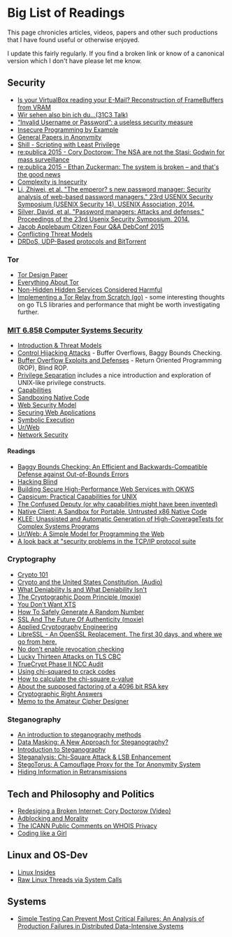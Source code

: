 # Big List of Readings

This page chronicles articles, videos, papers and other such productions that I 
have found useful or otherwise enjoyed. 

I update this fairly regularly. If you find a broken link or know of a canonical
version which I don't have please let me know.

## Security

* [Is your VirtualBox reading your E-Mail? Reconstruction of FrameBuffers from VRAM](https://hsmr.cc/palinopsia/)
* [Wir sehen also bin ich du...(31C3 Talk)](https://media.ccc.de/browse/congress/2014/31c3_-_6450_-_de_-_saal_1_-_201412272030_-_ich_sehe_also_bin_ich_du_-_starbug.html)
* [“Invalid Username or Password”: a useless security measure](https://kev.inburke.com/kevin/invalid-username-or-password-useless/)
* [Insecure Programming by Example](http://community.coresecurity.com/~gera/InsecureProgramming/)
* [General Papers in Anonymity](http://freehaven.net/anonbib/)
* [Shill - Scripting with Least Privilege](http://shill.seas.harvard.edu/)
* [re:publica 2015 - Cory Doctorow: The NSA are not the Stasi: Godwin for mass surveillance](https://re-publica.de/en/file/republica-2015-cory-doctorow-nsa-are-not-stasi-godwin-mass-surveillance)
* [re:publica 2015 - Ethan Zuckerman: The system is broken – and that's the good news ](https://re-publica.de/file/republica-2015-ethan-zuckerman-system-broken-and-thats-good-news)
* [Complexity is Insecurity](http://www.daemonology.net/blog/2009-09-04-complexity-is-insecurity.html)
* [Li, Zhiwei, et al. "The emperor? s new password manager: Security analysis of web-based password managers." 23rd USENIX Security Symposium (USENIX Security 14). USENIX Association, 2014.](https://www.usenix.org/system/files/conference/usenixsecurity14/sec14-paper-li-zhiwei.pdf)
* [Silver, David, et al. "Password managers: Attacks and defenses." Proceedings of the 23rd Usenix Security Symposium. 2014.](https://www.usenix.org/system/files/conference/usenixsecurity14/sec14-paper-silver.pdf)
* [Jacob Applebaum Citizen Four Q&A DebConf 2015](http://gemmei.acc.umu.se/pub/debian-meetings/2015/debconf15/Citizenfour_Q_A_Session.webm)
* [Conflicting Threat Models](https://www.lvh.io/posts/conflicting-threat-models.html)
* [DRDoS, UDP-Based protocols and BitTorrent](http://engineering.bittorrent.com/2015/08/27/drdos-udp-based-protocols-and-bittorrent/)


### Tor

* [Tor Design Paper](https://svn.torproject.org/svn/projects/design-paper/tor-design.pdf)
* [Everything About Tor](https://ritter.vg/p/tor-v1.6.pdf)
* [Non-Hidden Hidden Services Considered Harmful](https://conference.hitb.org/hitbsecconf2015ams/wp-content/uploads/2015/02/D2T2-Filippo-Valsorda-and-George-Tankersly-Non-Hidden-Hidden-Services-Considered-Harmful.pdf)
* [Implementing a Tor Relay from Scratch (go)](https://tvdw.eu/blog/2015/01/24/implementing-a-tor-relay-from-scratch/) - some interesting thoughts on go TLS libraries and performance that might be worth investigating further.


### [MIT 6.858 Computer Systems Security](http://ocw.mit.edu/courses/electrical-engineering-and-computer-science/6-858-computer-systems-security-fall-2014/)

* [Introduction & Threat Models](https://www.youtube.com/watch?v=GqmQg-cszw4)
* [Control Hijacking Attacks](https://www.youtube.com/watch?v=6bwzNg5qQ0o) - Buffer Overflows, Baggy Bounds Checking.
* [Buffer Overflow Exploits and Defenses](https://www.youtube.com/watch?v=drQyrzRoRiA) - Return Oriented Programming (ROP),
Blind ROP.
* [Privilege Separation](https://www.youtube.com/watch?v=6SIJmoE9L9g) includes a 
nice introduction and exploration of UNIX-like privilege constructs.
* [Capabilities](https://www.youtube.com/watch?v=8VqTSY-11F4)
* [Sandboxing Native Code](https://www.youtube.com/watch?v=VEV74hwASeU)
* [Web Security Model](https://www.youtube.com/watch?v=chkFBigodIw)
* [Securing Web Applications](https://www.youtube.com/watch?v=EBQIGy1ROLY)
* [Symbolic Execution](https://www.youtube.com/watch?v=yRVZPvHYHzw)
* [Ur/Web](https://www.youtube.com/watch?v=-QBip3WrauA)
* [Network Security](https://www.youtube.com/watch?v=SIEVvk3NVuk)

#### Readings

* [Baggy Bounds Checking: An Efficient and Backwards-Compatible Defense against Out-of-Bounds Errors](http://research.microsoft.com/pubs/101450/baggy-USENIX2009.pdf)
* [Hacking Blind](http://www.scs.stanford.edu/~sorbo/brop/bittau-brop.pdf)
* [Building Secure High-Performance Web Services with OKWS](http://www0.cs.ucl.ac.uk/staff/B.Karp/gz03/f2007/okws.pdf)
* [Capsicum: Practical Capabilities for UNIX](https://www.usenix.org/legacy/event/sec10/tech/full_papers/Watson.pdf)
* [The Confused Deputy (or why capabilities might have been invented)](http://zoo.cs.yale.edu/classes/cs422/2010/bib/hardy88confused.pdf)
* [Native Client: A Sandbox for Portable, Untrusted x86 Native Code](https://static.googleusercontent.com/media/research.google.com/en//pubs/archive/34913.pdf)
* [KLEE: Unassisted and Automatic Generation of High-CoverageTests for Complex Systems Programs](http://llvm.org/pubs/2008-12-OSDI-KLEE.pdf)
* [Ur/Web: A Simple Model for Programming the Web](http://dspace.mit.edu/openaccess-disseminate/1721.1/92321)
* [A look back at "security problems in the TCP/IP protocol suite](https://www.cs.columbia.edu/~smb/papers/acsac-ipext.pdf)

### Cryptography 

* [Crypto 101](https://www.crypto101.io/)
* [Crypto and the United States Constitution. (Audio)](http://cr.yp.to/talks/2015.02.11/audio.ogg)
* [What Deniability Is and What Deniability Isn't](http://samlanning.com/blog/deniability/)
* [The Cryptographic Doom Principle (moxie)](http://www.thoughtcrime.org/blog/the-cryptographic-doom-principle/)
* [You Don't Want XTS](http://sockpuppet.org/blog/2014/04/30/you-dont-want-xts/)
* [How To Safely Generate A Random Number](http://sockpuppet.org/blog/2014/02/25/safely-generate-random-numbers/)
* [SSL And The Future Of Authenticity (moxie)](http://www.thoughtcrime.org/blog/ssl-and-the-future-of-authenticity/)
* [Applied Cryptography Engineering](http://sockpuppet.org/blog/2013/07/22/applied-practical-cryptography/)
* [LibreSSL - An OpenSSL Replacement. The first 30 days, and where we go from here.](http://www.openbsd.org/papers/bsdcan14-libressl/)
* [No don't enable revocation checking](https://www.imperialviolet.org/2014/04/19/revchecking.html)
* [Lucky Thirteen Attacks on TLS CBC](https://www.imperialviolet.org/2013/02/04/luckythirteen.html)
* [TrueCrypt Phase II NCC Audit](https://opencryptoaudit.org/reports/TrueCrypt_Phase_II_NCC_OCAP_final.pdf)
* [Using chi-squared to crack codes](http://ibmathsresources.com/2014/06/15/using-chi-squared-to-crack-codes/)
* [How to calculate the chi-square p-value](http://www.codeproject.com/Articles/432194/How-to-Calculate-the-Chi-Squared-P-Value)
* [About the supposed factoring of a 4096 bit RSA key](https://blog.hboeck.de/archives/872-About-the-supposed-factoring-of-a-4096-bit-RSA-key.html)
* [Cryptographic Right Answers](https://gist.github.com/tqbf/be58d2d39690c3b366ad)
* [Memo to the Amateur Cipher Designer](https://www.schneier.com/crypto-gram/archives/1998/1015.html#cipherdesign) 

### Steganography

* [An introduction to steganography methods](http://citeseerx.ist.psu.edu/viewdoc/download?rep=rep1&type=pdf&doi=10.1.1.208.5195)
* [Data Masking: A New Approach for Steganography?](http://isis.poly.edu/~steganography/pubs/vlsi04.pdf)
* [Introduction to Steganography](http://www.sheilachristian.com/steganography/)
* [Steganalysis: Chi-Square Attack & LSB Enhancement](http://cuneytcaliskan.blogspot.ca/2011/12/steganalysis-chi-square-attack-lsb.html)
* [StegoTorus: A Camouflage Proxy for the Tor Anonymity System](http://web.mit.edu/frankw/www/papers/ccs2012.pdf)
* [Hiding Information in Retransmissions ](http://arxiv.org/ftp/arxiv/papers/0905/0905.0363.pdf)

## Tech and Philosophy and Politics


* [Redesiging a Broken Internet: Cory Doctorow (Video)](https://www.youtube.com/watch?v=_J_9EFGFR-Y)
* [Adblocking and Morality](http://utcc.utoronto.ca/~cks/space/blog/web/AdblockingAndMorality)
* [The ICANN Public Comments on WHOIS Privacy](https://www.imperialviolet.org/2015/07/05/icannwhois.html)
* [Coding like a Girl](https://medium.com/@sailorhg/coding-like-a-girl-595b90791cce)

## Linux and OS-Dev 

* [Linux Insides](https://github.com/0xAX/linux-insides)
* [Raw Linux Threads via System Calls](http://nullprogram.com/blog/2015/05/15/)

## Systems

* [Simple Testing Can Prevent Most Critical Failures: An Analysis of Production Failures in Distributed Data-Intensive Systems ](https://www.usenix.org/conference/osdi14/technical-sessions/presentation/yuan)



